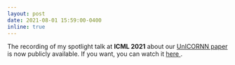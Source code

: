 ```yaml
---
layout: post
date: 2021-08-01 15:59:00-0400
inline: true
---
```


The recording of my spotlight talk at **ICML 2021** about our <a href="http://proceedings.mlr.press/v139/rusch21a.html"> UnICORNN paper </a> is now publicly available. If you want, you can watch it <a href="https://icml.cc/virtual/2021/spotlight/10542"> here </a>.
